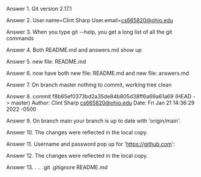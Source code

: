 Answer 1. Git version 2.17.1

Answer 2. User.name=Clint Sharp  User.email=cs665820@ohio.edu

Answer 3. When you type git --help, you get a long list of all the git commands

Answer 4. Both README.md and answers.md show up

Answer 5. new file:  README.md

Answer 6. now have both new file:  README.md and new file: answers.md

Answer 7. On branch master nothing to commit, working tree clean

Answer 8. commit f8b65ef0373bd2a35de84b805d38ff6a69a61a69 (HEAD -> master)
Author: Clint Sharp <cs665820@ohio.edu>
Date:   Fri Jan 21 14:36:29 2022 -0500

Answer 9. On branch main your branch is up to date with 'origin/main'.

Answer 10. The changes were reflected in the local copy.

Answer 11. Username and password pop up for 'https://github.com':

Answer 12. The changes were reflected in the local copy.

Answer 13. .  ..  .git  .gitignore  README.md


